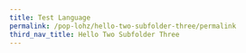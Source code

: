 ```yaml
---
title: Test Language
permalink: /pop-lohz/hello-two-subfolder-three/permalink
third_nav_title: Hello Two Subfolder Three
---
```

